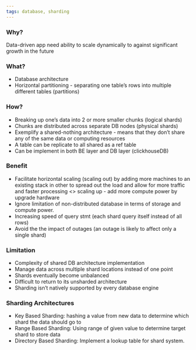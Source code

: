 ```yaml
---
tags: database, sharding
---
```


### Why?
Data-driven app need ability to scale dynamically to against significant growth in the future

### What?
- Database architecture
- Horizontal partitioning - separating one table’s rows into multiple different tables (partitions)

### How? 
- Breaking up one’s data into 2 or more smaller chunks (logical shards)
- Chunks are distributed across separate  DB nodes (physical shards)
-  Exemplify a shared-nothing architecture - means that they don’t share any of the same data or computing resources
- A table can be replicate to all shared as a ref table
- Can be implement in both BE layer and DB layer (clickhouseDB)

### Benefit
- Facilitate horizontal scaling (scaling out) by adding more machines to an existing stack in other to spread out the load and allow for more traffic and faster processing  <> scaling up - add more compute power by upgrade hardware
- Ignore limitation of non-distributed database in terms of storage and compute power.
- Increasing speed of query stmt (each shard query itself instead of all rows)
- Avoid the the impact of outages (an outage is likely to affect only a single shard)

### Limitation
- Complexity of shared DB architecture implementation
- Manage data across multiple shard locations instead of one point 
- Shards eventually become unbalanced
- Difficult to return to its unsharded architecture
- Sharding isn’t natively supported by every database engine

### Sharding Architectures
- Key Based Sharding: hashing a value from new data to determine which shard the data should go to
- Range Based Sharding: Using range of given value to determine target shard to store data
- Directory Based Sharding: Implement a lookup table for shard system.